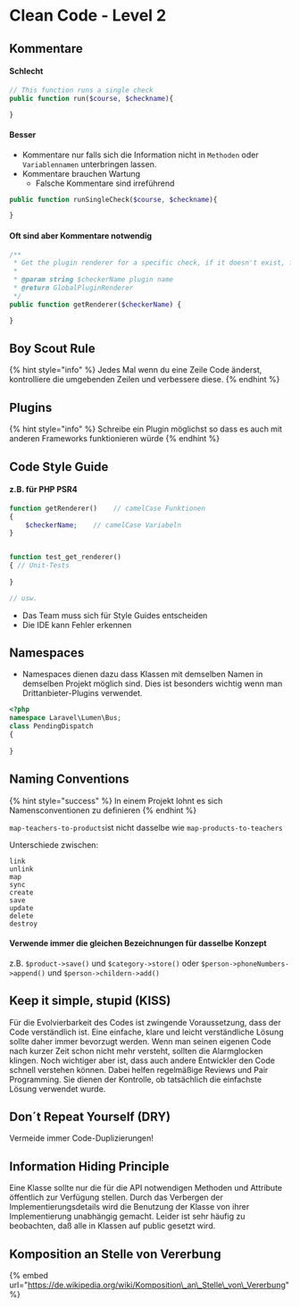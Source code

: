 # Clean Code - Level 2

## Kommentare

#### Schlecht

```php
// This function runs a single check 
public function run($course, $checkname){

}
```

#### Besser

* Kommentare nur falls sich die Information nicht in `Methoden` oder `Variablennamen` unterbringen lassen.
* Kommentare brauchen Wartung
  * Falsche Kommentare sind irreführend

```php
public function runSingleCheck($course, $checkname){

}
```

#### Oft sind aber Kommentare notwendig

```php
/**
 * Get the plugin renderer for a specific check, if it doesn't exist, fallback to the default one.
 *
 * @param string $checkerName plugin name
 * @return GlobalPluginRenderer
 */
public function getRenderer($checkerName) {

}
```

## Boy Scout Rule

{% hint style="info" %}
Jedes Mal wenn du eine Zeile Code änderst, kontrolliere die umgebenden Zeilen und verbessere diese.
{% endhint %}

## Plugins

{% hint style="info" %}
Schreibe ein Plugin möglichst so dass es auch mit anderen Frameworks funktionieren würde
{% endhint %}

## Code Style Guide

#### z.B. für PHP PSR4

```php
function getRenderer()    // camelCase Funktionen
{
    $checkerName;    // camelCase Variabeln
}


function test_get_renderer()
{ // Unit-Tests
    
}

// usw.
```

* Das Team muss sich für Style Guides entscheiden
* Die IDE kann Fehler erkennen

## Namespaces

* Namespaces dienen dazu dass Klassen mit demselben Namen in demselben Projekt möglich sind. Dies ist besonders wichtig wenn man Drittanbieter-Plugins verwendet.

```php
<?php
namespace Laravel\Lumen\Bus;
class PendingDispatch
{
    
}
```

## Naming Conventions

{% hint style="success" %}
In einem Projekt lohnt es sich Namensconventionen zu definieren
{% endhint %}

`map-teachers-to-products`ist nicht dasselbe wie `map-products-to-teachers`

Unterschiede zwischen:

```text
link  
unlink
map 
sync
create 
save
update
delete 
destroy
```

#### **Verwende immer die gleichen Bezeichnungen für dasselbe Konzept**

z.B. `$product->save()` und `$category->store()` oder `$person->phoneNumbers->append()` und `$person->childern->add()`

## Keep it simple, stupid \(KISS\)

Für die Evolvierbarkeit des Codes ist zwingende Voraussetzung, dass der Code verständlich ist. Eine einfache, klare und leicht verständliche Lösung sollte daher immer bevorzugt werden. Wenn man seinen eigenen Code nach kurzer Zeit schon nicht mehr versteht, sollten die Alarmglocken klingen. Noch wichtiger aber ist, dass auch andere Entwickler den Code schnell verstehen können. Dabei helfen regelmäßige Reviews und Pair Programming. Sie dienen der Kontrolle, ob tatsächlich die einfachste Lösung verwendet wurde.

## Don´t Repeat Yourself \(DRY\)

Vermeide immer Code-Duplizierungen!

## Information Hiding Principle

Eine Klasse sollte nur die für die API notwendigen Methoden und Attribute öffentlich zur Verfügung stellen. Durch das Verbergen der Implementierungsdetails wird die Benutzung der Klasse von ihrer Implementierung unabhängig gemacht. Leider ist sehr häufig zu beobachten, daß alle in Klassen auf public gesetzt wird.

## Komposition an Stelle von Vererbung

{% embed url="https://de.wikipedia.org/wiki/Komposition\_an\_Stelle\_von\_Vererbung" %}







